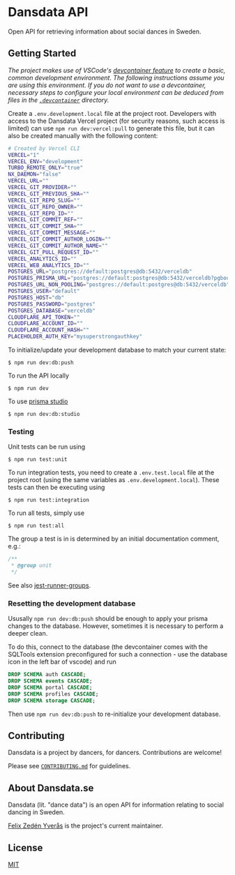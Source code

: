 # Dansdata API

Open API for retrieving information about social dances in Sweden.

## Getting Started

_The project makes use of VSCode's [devcontainer feature](https://code.visualstudio.com/docs/devcontainers/containers) to create a basic, common development environment. The following instructions assume you are using this environment. If you do not want to use a devcontainer, necessary steps to configure your local environment can be deduced from files in the [`.devcontainer`](./.devcontainer) directory._

Create a `.env.development.local` file at the project root. Developers with access to the Dansdata
Vercel project (for security reasons, such access is limited) can use `npm run dev:vercel:pull` to
generate this file, but it can also be created manually with the following content:

```sh
# Created by Vercel CLI
VERCEL="1"
VERCEL_ENV="development"
TURBO_REMOTE_ONLY="true"
NX_DAEMON="false"
VERCEL_URL=""
VERCEL_GIT_PROVIDER=""
VERCEL_GIT_PREVIOUS_SHA=""
VERCEL_GIT_REPO_SLUG=""
VERCEL_GIT_REPO_OWNER=""
VERCEL_GIT_REPO_ID=""
VERCEL_GIT_COMMIT_REF=""
VERCEL_GIT_COMMIT_SHA=""
VERCEL_GIT_COMMIT_MESSAGE=""
VERCEL_GIT_COMMIT_AUTHOR_LOGIN=""
VERCEL_GIT_COMMIT_AUTHOR_NAME=""
VERCEL_GIT_PULL_REQUEST_ID=""
VERCEL_ANALYTICS_ID=""
VERCEL_WEB_ANALYTICS_ID=""
POSTGRES_URL="postgres://default:postgres@db:5432/verceldb"
POSTGRES_PRISMA_URL="postgres://default:postgres@db:5432/verceldb?pgbouncer=true&connect_timeout=15"
POSTGRES_URL_NON_POOLING="postgres://default:postgres@db:5432/verceldb"
POSTGRES_USER="default"
POSTGRES_HOST="db"
POSTGRES_PASSWORD="postgres"
POSTGRES_DATABASE="verceldb"
CLOUDFLARE_API_TOKEN=""
CLOUDFLARE_ACCOUNT_ID=""
CLOUDFLARE_ACCOUNT_HASH=""
PLACEHOLDER_AUTH_KEY="mysuperstrongauthkey"
```

To initialize/update your development database to match your current state:

```
$ npm run dev:db:push
```

To run the API locally

```
$ npm run dev
```

To use [prisma studio](https://www.prisma.io/studio)

```
$ npm run dev:db:studio
```

### Testing

Unit tests can be run using

```
$ npm run test:unit
```

To run integration tests, you need to create a `.env.test.local` file at the project root (using
the same variables as `.env.development.local`). These tests can then be executing using

```
$ npm run test:integration
```

To run all tests, simply use

```
$ npm run test:all
```

The group a test is in is determined by an initial documentation comment, e.g.:

```typescript
/**
 * @group unit
 */
```

See also [jest-runner-groups](https://www.npmjs.com/package/jest-runner-groups).

### Resetting the development database

Ususally `npm run dev:db:push` should be enough to apply your prisma changes to the database.
However, sometimes it is necessary to perform a deeper clean.

To do this, connect to the database (the devcontainer comes with the SQLTools extension
preconfigured for such a connection - use the database icon in the left bar of vscode) and run

```sql
DROP SCHEMA auth CASCADE;
DROP SCHEMA events CASCADE;
DROP SCHEMA portal CASCADE;
DROP SCHEMA profiles CASCADE;
DROP SCHEMA storage CASCADE;
```

Then use `npm run dev:db:push` to re-initialize your development database.

## Contributing

Dansdata is a project by dancers, for dancers. Contributions are welcome!

Please see [`CONTRIBUTING.md`](./CONTRIBUTING.md) for guidelines.

## About Dansdata.se

Dansdata (lit. "dance data") is an open API for information relating to social dancing in Sweden.

[Felix Zedén Yverås](https://fzy.se) is the project's current maintainer.

## License

[MIT](./LICENCE)
